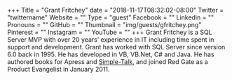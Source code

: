 +++
Title = "Grant Fritchey"
date = "2018-11-17T08:32:02-08:00"
Twitter = "twittername"
Website = ""
Type = "guest"
Facebook = ""
Linkedin = ""
Pronouns = ""
GitHub = ""
Thumbnail = "img/guests/gfritchey.png"
Pinterest = ""
Instagram = ""
YouTube = ""
+++
Grant Fritchey is a SQL Server MVP with over 20 years’ experience in IT including time spent in support and development. Grant has worked with SQL Server since version 6.0 back in 1995. He has developed in VB, VB.Net, C# and Java. He has authored books for Apress and [Simple-Talk](http://www.simple-talk.com/author/grant-fritchey/), and joined Red Gate as a Product Evangelist in January 2011.

